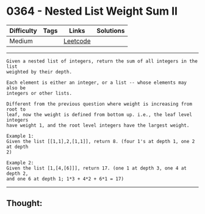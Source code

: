 # 0364 - Nested List Weight Sum II

Difficulty  | Tags | Links | Solutions
----------- | ---- | ----- | -----
Medium |  | [Leetcode](https://leetcode.com/problems/nested-list-weight-sum-ii/description/) |


-----------

```
Given a nested list of integers, return the sum of all integers in the list
weighted by their depth.

Each element is either an integer, or a list -- whose elements may also be
integers or other lists.

Different from the previous question where weight is increasing from root to
leaf, now the weight is defined from bottom up. i.e., the leaf level integers
have weight 1, and the root level integers have the largest weight.

Example 1:
Given the list [[1,1],2,[1,1]], return 8. (four 1's at depth 1, one 2 at depth
2)

Example 2:
Given the list [1,[4,[6]]], return 17. (one 1 at depth 3, one 4 at depth 2,
and one 6 at depth 1; 1*3 + 4*2 + 6*1 = 17)
```

-----------

## Thought:
